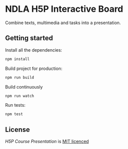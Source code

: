 # NDLA H5P Interactive Board

Combine texts, multimedia and tasks into a presentation.

## Getting started

Install all the dependencies:

```bash
npm install
```

Build project for production:

```bash
npm run build
```

Build continuously

```bash
npm run watch
```

Run tests:

```bash
npm test
```

## License

_H5P Course Presentation_ is [MIT licenced](LICENCE.md)

